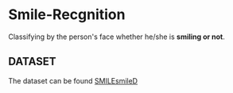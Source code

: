 # Smile-Recgnition
Classifying by the person's face whether he/she is **smiling or not**.
## DATASET
The dataset can be found [SMILEsmileD](https://github.com/hromi/SMILEsmileD)
